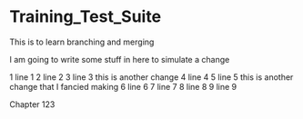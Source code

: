 # Training_Test_Suite
This is to learn branching and merging

I am going to write some stuff in here to simulate a change

1      line 1
2      line 2
3      line 3 this is another change
4      line 4
5      line 5 this is another change that I fancied making
6      line 6
7      line 7
8      line 8
9      line 9

Chapter
123


